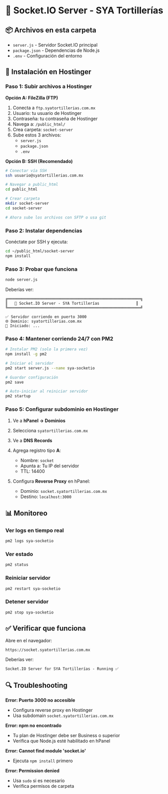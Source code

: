 # 🚀 Socket.IO Server - SYA Tortillerías

## 📦 Archivos en esta carpeta

- `server.js` - Servidor Socket.IO principal
- `package.json` - Dependencias de Node.js
- `.env` - Configuración del entorno

## 🔧 Instalación en Hostinger

### Paso 1: Subir archivos a Hostinger

**Opción A: FileZilla (FTP)**
1. Conecta a `ftp.syatortillerias.com.mx`
2. Usuario: tu usuario de Hostinger
3. Contraseña: tu contraseña de Hostinger
4. Navega a: `/public_html/`
5. Crea carpeta: `socket-server`
6. Sube estos 3 archivos:
   - `server.js`
   - `package.json`
   - `.env`

**Opción B: SSH (Recomendado)**
```bash
# Conectar vía SSH
ssh usuario@syatortillerias.com.mx

# Navegar a public_html
cd public_html

# Crear carpeta
mkdir socket-server
cd socket-server

# Ahora sube los archivos con SFTP o usa git
```

### Paso 2: Instalar dependencias

Conéctate por SSH y ejecuta:

```bash
cd ~/public_html/socket-server
npm install
```

### Paso 3: Probar que funciona

```bash
node server.js
```

Deberías ver:
```
╔══════════════════════════════════════════════════════════╗
║   🚀 Socket.IO Server - SYA Tortillerías                ║
╚══════════════════════════════════════════════════════════╝

✅ Servidor corriendo en puerto 3000
🌐 Dominio: syatortillerias.com.mx
📅 Iniciado: ...
```

### Paso 4: Mantener corriendo 24/7 con PM2

```bash
# Instalar PM2 (solo la primera vez)
npm install -g pm2

# Iniciar el servidor
pm2 start server.js --name sya-socketio

# Guardar configuración
pm2 save

# Auto-iniciar al reiniciar servidor
pm2 startup
```

### Paso 5: Configurar subdominio en Hostinger

1. Ve a **hPanel → Dominios**
2. Selecciona `syatortillerias.com.mx`
3. Ve a **DNS Records**
4. Agrega registro tipo **A**:
   - Nombre: `socket`
   - Apunta a: Tu IP del servidor
   - TTL: 14400

5. Configura **Reverse Proxy** en hPanel:
   - Dominio: `socket.syatortillerias.com.mx`
   - Destino: `localhost:3000`

## 📊 Monitoreo

### Ver logs en tiempo real
```bash
pm2 logs sya-socketio
```

### Ver estado
```bash
pm2 status
```

### Reiniciar servidor
```bash
pm2 restart sya-socketio
```

### Detener servidor
```bash
pm2 stop sya-socketio
```

## ✅ Verificar que funciona

Abre en el navegador:
```
https://socket.syatortillerias.com.mx
```

Deberías ver:
```
Socket.IO Server for SYA Tortillerías - Running ✅
```

## 🔍 Troubleshooting

**Error: Puerto 3000 no accesible**
- Configura reverse proxy en Hostinger
- Usa subdomain `socket.syatortillerias.com.mx`

**Error: npm no encontrado**
- Tu plan de Hostinger debe ser Business o superior
- Verifica que Node.js esté habilitado en hPanel

**Error: Cannot find module 'socket.io'**
- Ejecuta `npm install` primero

**Error: Permission denied**
- Usa `sudo` si es necesario
- Verifica permisos de carpeta

